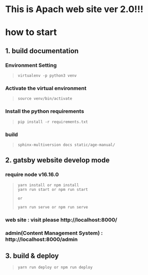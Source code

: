 # This is Apach web site ver 2.0!!!

# how to start


## 1. build documentation
### Environment Setting

> ```virtualenv -p python3 venv```

### Activate the virtual environment

> ```source venv/bin/activate```

### Install the python requirements

> ```pip install -r requirements.txt```

### build

> ```sphinx-multiversion docs static/age-manual/```


## 2. gatsby website develop mode

### require node v16.16.0

> ```
> yarn install or npm install
> yarn run start or npm run start
> 
> or 
> 
> yarn run serve or npm run serve
> ```

### web site : visit please http://localhost:8000/

### admin(Content Management System) : http://localhost:8000/admin


## 3. build & deploy

> ```
> yarn run deploy or npm run deploy
> ```
